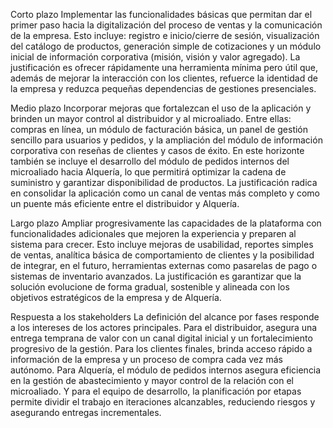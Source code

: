 Corto plazo
Implementar las funcionalidades básicas que permitan dar el primer paso hacia la digitalización del proceso de ventas y la comunicación de la empresa. Esto incluye: registro e inicio/cierre de sesión, visualización del catálogo de productos, generación simple de cotizaciones y un módulo inicial de información corporativa (misión, visión y valor agregado). La justificación es ofrecer rápidamente una herramienta mínima pero útil que, además de mejorar la interacción con los clientes, refuerce la identidad de la empresa y reduzca pequeñas dependencias de gestiones presenciales.

Medio plazo
Incorporar mejoras que fortalezcan el uso de la aplicación y brinden un mayor control al distribuidor y al microaliado. Entre ellas: compras en línea, un módulo de facturación básica, un panel de gestión sencillo para usuarios y pedidos, y la ampliación del módulo de información corporativa con reseñas de clientes y casos de éxito. En este horizonte también se incluye el desarrollo del módulo de pedidos internos del microaliado hacia Alquería, lo que permitirá optimizar la cadena de suministro y garantizar disponibilidad de productos. La justificación radica en consolidar la aplicación como un canal de ventas más completo y como un puente más eficiente entre el distribuidor y Alquería.

Largo plazo
Ampliar progresivamente las capacidades de la plataforma con funcionalidades adicionales que mejoren la experiencia y preparen al sistema para crecer. Esto incluye mejoras de usabilidad, reportes simples de ventas, analítica básica de comportamiento de clientes y la posibilidad de integrar, en el futuro, herramientas externas como pasarelas de pago o sistemas de inventario avanzados. La justificación es garantizar que la solución evolucione de forma gradual, sostenible y alineada con los objetivos estratégicos de la empresa y de Alquería.

Respuesta a los stakeholders
La definición del alcance por fases responde a los intereses de los actores principales. Para el distribuidor, asegura una entrega temprana de valor con un canal digital inicial y un fortalecimiento progresivo de la gestión. Para los clientes finales, brinda acceso rápido a información de la empresa y un proceso de compra cada vez más autónomo. Para Alquería, el módulo de pedidos internos asegura eficiencia en la gestión de abastecimiento y mayor control de la relación con el microaliado. Y para el equipo de desarrollo, la planificación por etapas permite dividir el trabajo en iteraciones alcanzables, reduciendo riesgos y asegurando entregas incrementales.
